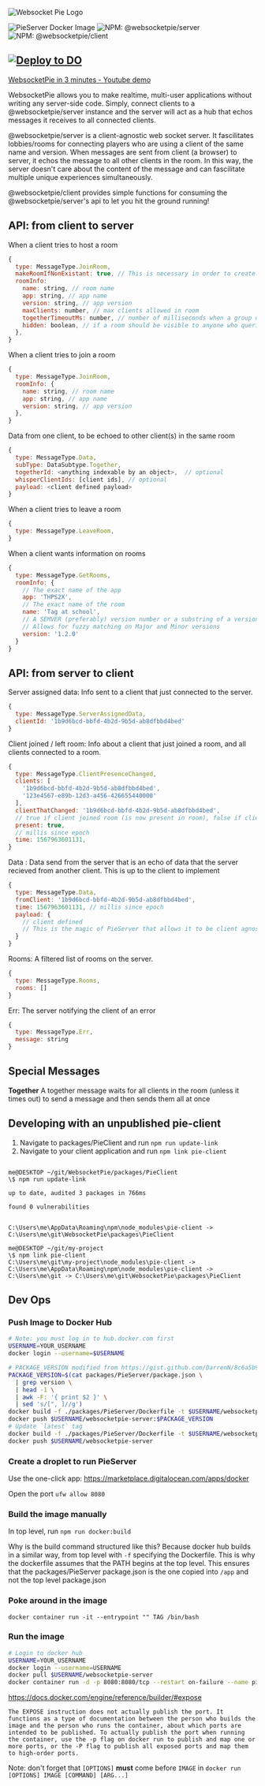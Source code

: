 ![Websocket Pie Logo](logo.png)

![PieServer Docker Image](https://img.shields.io/docker/v/jdoleary1991/websocket-pie?label=Docker&color=brightgreen)
![NPM: @websocketpie/server](https://img.shields.io/npm/v/@websocketpie/server?color=brightgreen&label=npm%3A%20%40websocketpie%2Fserver)
![NPM: @websocketpie/client](https://img.shields.io/npm/v/@websocketpie/client?color=brightgreen&label=npm%3A%20%40websocketpie%2Fclient)

[![Deploy to DO](https://www.deploytodo.com/do-btn-blue-ghost.svg)](https://cloud.digitalocean.com/apps/new?repo=https://github.com/jdoleary/WebsocketPie/tree/master)
---
[WebsocketPie in 3 minutes - Youtube demo](https://www.youtube.com/watch?v=TCjByrkmpNI)

WebsocketPie allows you to make realtime, multi-user applications without writing any server-side code.  Simply, connect clients to a @websocketpie/server instance and the server will act as a hub that echos messages it receives to all connected clients.


@websocketpie/server is a client-agnostic web socket server. It fascilitates lobbies/rooms for connecting players who are using a client of the same name and version. When messages are sent from client (a browser) to server, it echos the message to all other clients in the room. In this way, the server doesn't care about the content of the message and can fascilitate multiple unique experiences simultaneously.

@websocketpie/client provides simple functions for consuming the @websocketpie/server's api to let you hit the ground running!

## API: from client to server

When a client tries to host a room

```js
{
  type: MessageType.JoinRoom,
  makeRoomIfNonExistant: true, // This is necessary in order to create a new room, without it, if the room does not exist, the client will get an error message (which may be desirable) so that they do not accidentally create a 2nd, new room while trying to join a friend's room with a typo in it for example.
  roomInfo:
    name: string, // room name
    app: string, // app name
    version: string, // app version
    maxClients: number, // max clients allowed in room
    togetherTimeoutMs: number, // number of milliseconds when a group of together messages echos without waiting for the remainder of the clients to send a together message
    hidden: boolean, // if a room should be visible to anyone who queries the rooms
  },
}
```

When a client tries to join a room

```js
{
  type: MessageType.JoinRoom,
  roomInfo: {
    name: string, // room name
    app: string, // app name
    version: string, // app version
  },
}
```

Data from one client, to be echoed to other client(s) in the same room

```js
{
  type: MessageType.Data,
  subType: DataSubtype.Together,
  togetherId: <anything indexable by an object>,  // optional
  whisperClientIds: [client ids], // optional
  payload: <client defined payload>
}
```

When a client tries to leave a room

```js
{
  type: MessageType.LeaveRoom,
}
```

When a client wants information on rooms

```js
{
  type: MessageType.GetRooms,
  roomInfo: {
    // The exact name of the app
    app: 'THPS2X',
    // The exact name of the room
    name: 'Tag at school',
    // A SEMVER (preferably) version number or a substring of a version number.
    // Allows for fuzzy matching on Major and Minor versions
    version: '1.2.0'
  }
}
```

## API: from server to client

Server assigned data: Info sent to a client that just connected to the server.

```js
{
  type: MessageType.ServerAssignedData,
  clientId: '1b9d6bcd-bbfd-4b2d-9b5d-ab8dfbbd4bed'
}
```

Client joined / left room: Info about a client that just joined a room, and all clients connected to a room.

```js
{
  type: MessageType.ClientPresenceChanged,
  clients: [
    '1b9d6bcd-bbfd-4b2d-9b5d-ab8dfbbd4bed',
    '123e4567-e89b-12d3-a456-426655440000'
  ],
  clientThatChanged: '1b9d6bcd-bbfd-4b2d-9b5d-ab8dfbbd4bed',
  // true if client joined room (is now present in room), false if client left room (is no longer present in room)
  present: true,
  // millis since epoch
  time: 1567963601131,
}
```

Data : Data send from the server that is an echo of data that the server recieved from another client. This is up to the client to implement

```js
{
  type: MessageType.Data,
  fromClient: '1b9d6bcd-bbfd-4b2d-9b5d-ab8dfbbd4bed',
  time: 1567963601131, // millis since epoch
  payload: {
    // client defined
    // This is the magic of PieServer that allows it to be client agnostic
  }
}
```

Rooms: A filtered list of rooms on the server.

```js
{
  type: MessageType.Rooms,
  rooms: []
}
```

Err: The server notifying the client of an error

```js
{
  type: MessageType.Err,
  message: string
}
```

## Special Messages

**Together**
A together message waits for all clients in the room (unless it times out)
to send a message and then sends them all at once

## Developing with an unpublished pie-client

1. Navigate to packages/PieClient and run `npm run update-link`
2. Navigate to your client application and run `npm link pie-client`

```

me@DESKTOP ~/git/WebsocketPie/packages/PieClient
\$ npm run update-link

up to date, audited 3 packages in 766ms

found 0 vulnerabilities


C:\Users\me\AppData\Roaming\npm\node_modules\pie-client -> C:\Users\me\git\WebsocketPie\packages\PieClient

me@DESKTOP ~/git/my-project
\$ npm link pie-client
C:\Users\me\git\my-project\node_modules\pie-client -> C:\Users\me\AppData\Roaming\npm\node_modules\pie-client -> C:\Users\me\git -> C:\Users\me\git\WebsocketPie\packages\PieClient

```

## Dev Ops

### Push Image to Docker Hub

```bash
# Note: you must log in to hub.docker.com first
USERNAME=YOUR_USERNAME
docker login --username=$USERNAME

# PACKAGE_VERSION modified from https://gist.github.com/DarrenN/8c6a5b969481725a4413
PACKAGE_VERSION=$(cat packages/PieServer/package.json \
  | grep version \
  | head -1 \
  | awk -F: '{ print $2 }' \
  | sed 's/[", ]//g')
docker build -f ./packages/PieServer/Dockerfile -t $USERNAME/websocketpie-server:$PACKAGE_VERSION .
docker push $USERNAME/websocketpie-server:$PACKAGE_VERSION
# Update `latest` tag
docker build -f ./packages/PieServer/Dockerfile -t $USERNAME/websocketpie-server .
docker push $USERNAME/websocketpie-server
```

### Create a droplet to run PieServer

Use the one-click app:
https://marketplace.digitalocean.com/apps/docker

Open the port
`ufw allow 8080`

### Build the image manually

In top level, run `npm run docker:build`

Why is the build command structured like this? Because docker hub builds in a similar way, from
top level with `-f` specifying the Dockerfile. This is why the dockerfile assumes that the PATH begins at the top level. This ensures that the packages/PieServer package.json is the one copied into `/app` and not the top level
package.json

### Poke around in the image

`docker container run -it --entrypoint "" TAG /bin/bash`

### Run the image

```sh
# Login to docker hub
USERNAME=YOUR_USERNAME
docker login --username=USERNAME
docker pull $USERNAME/websocketpie-server
docker container run -d -p 8080:8080/tcp --restart on-failure --name pie $USERNAME/websocketpie-server:latest
```

https://docs.docker.com/engine/reference/builder/#expose

```
The EXPOSE instruction does not actually publish the port. It functions as a type of documentation between the person who builds the image and the person who runs the container, about which ports are intended to be published. To actually publish the port when running the container, use the -p flag on docker run to publish and map one or more ports, or the -P flag to publish all exposed ports and map them to high-order ports.
```

Note: don't forget that `[OPTIONS]` **must** come before `IMAGE` in `docker run [OPTIONS] IMAGE [COMMAND] [ARG...]`
